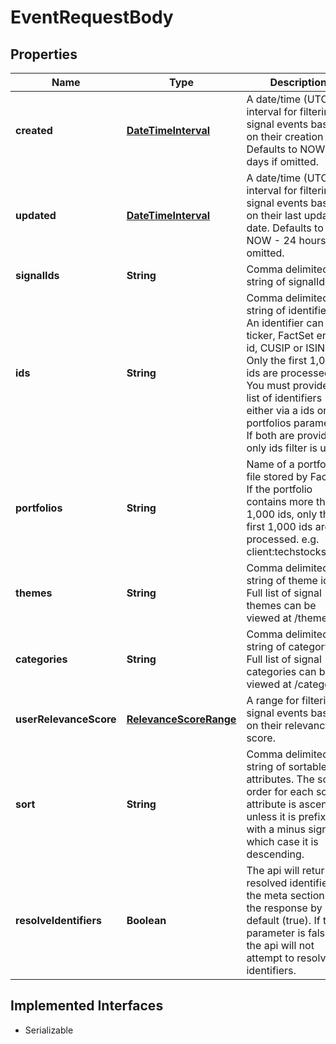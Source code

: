 

# EventRequestBody


## Properties

Name | Type | Description | Notes
------------ | ------------- | ------------- | -------------
**created** | [**DateTimeInterval**](DateTimeInterval.md) | A date/time (UTC) interval for filtering signal events based on their creation date. Defaults to NOW - 7 days if omitted. |  [optional]
**updated** | [**DateTimeInterval**](DateTimeInterval.md) | A date/time (UTC) interval for filtering signal events based on their last updated date. Defaults to NOW - 24 hours if omitted. |  [optional]
**signalIds** | **String** | Comma delimited string of signalIds |  [optional]
**ids** | **String** | Comma delimited string of identifiers. An identifier can be a ticker, FactSet entity id, CUSIP or ISIN. Only the first 1,000 ids are processed. You must provide a list of identifiers either via a ids or a portfolios parameter. If both are provided, only ids filter is used. |  [optional]
**portfolios** | **String** | Name of a portfolio file stored by FactSet. If the portfolio contains more than 1,000 ids, only the first 1,000 ids are processed. e.g. client:techstocks.ofdb |  [optional]
**themes** | **String** | Comma delimited string of theme ids. Full list of signal themes can be viewed at /themes. |  [optional]
**categories** | **String** | Comma delimited string of category ids. Full list of signal categories can be viewed at /categories. |  [optional]
**userRelevanceScore** | [**RelevanceScoreRange**](RelevanceScoreRange.md) | A range for filtering signal events based on their relevancy score. |  [optional]
**sort** | **String** | Comma delimited string of sortable attributes. The sort order for each sort attribute is ascending unless it is prefixed with a minus sign, in which case it is descending. |  [optional]
**resolveIdentifiers** | **Boolean** | The api will return resolved identifiers in the meta section of the response by default (true). If the parameter is false, the api will not attempt to resolve the identifiers. |  [optional]


## Implemented Interfaces

* Serializable


